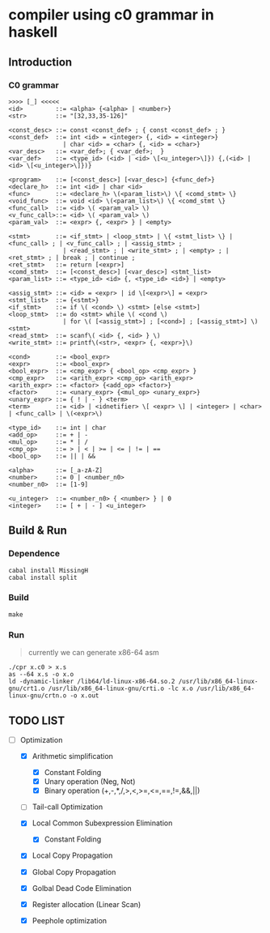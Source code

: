 # compiler using c0 grammar in haskell

## Introduction

### C0 grammar

```
>>>> [_] <<<<<
<id>         ::= <alpha> {<alpha> | <number>}
<str>        ::= "[32,33,35-126]"

<const_desc> ::= const <const_def> ; { const <const_def> ; }
<const_def>  ::= int <id> = <integer> {, <id> = <integer>}
               | char <id> = <char> {, <id> = <char>}
<var_desc>   ::= <var_def>; { <var_def>;  }
<var_def>    ::= <type_id> (<id> | <id> \[<u_integer>\]}) {,(<id> | <id> \[<u_integer>\]})}

<program>    ::= [<const_desc>] [<var_desc>] {<func_def>}
<declare_h>  ::= int <id> | char <id>
<func>       ::= <declare_h> \(<param_list>\) \{ <comd_stmt> \}
<void_func>  ::= void <id> \(<param_list>\) \{ <comd_stmt \}
<func_call>  ::= <id> \( <param_val> \)
<v_func_call>::= <id> \( <param_val> \)
<param_val>  ::= <expr> {, <expr> } | <empty>

<stmt>       ::= <if_stmt> | <loop_stmt> | \{ <stmt_list> \} | <func_call> ; | <v_func_call> ; | <assig_stmt> ;
               | <read_stmt> ; | <write_stmt> ; | <empty> ; | <ret_stmt> ; | break ; | continue ;
<ret_stmt>   ::= return [<expr>]
<comd_stmt>  ::= [<const_desc>] [<var_desc>] <stmt_list>
<param_list> ::= <type_id> <id> {, <type_id> <id>} | <empty>

<assig_stmt> ::= <id> = <expr> | id \[<expr>\] = <expr>
<stmt_list>  ::= {<stmt>}
<if_stmt>    ::= if \( <cond> \) <stmt> [else <stmt>]
<loop_stmt>  ::= do <stmt> while \( <cond \)
               | for \( [<assig_stmt>] ; [<cond>] ; [<assig_stmt>] \) <stmt>
<read_stmt>  ::= scanf\( <id> {, <id> } \)
<write_stmt> ::= printf\(<str>, <expr> {, <expr>}\)

<cond>       ::= <bool_expr>
<expr>       ::= <bool_expr>
<bool_expr>  ::= <cmp_expr> { <bool_op> <cmp_expr> }
<cmp_expr>   ::= <arith_expr> <cmp_op> <arith_expr>
<arith_expr> ::= <factor> {<add_op> <factor>}
<factor>     ::= <unary_expr> {<mul_op> <unary_expr>}
<unary_expr> ::= { ! | - } <term>
<term>       ::= <id> | <idnetifier> \[ <expr> \] | <integer> | <char> | <func_call> | \(<expr>\)

<type_id>    ::= int | char
<add_op>     ::= + | -
<mul_op>     ::= * | /
<cmp_op>     ::= > | < | >= | <= | != | ==
<bool_op>    ::= || | &&

<alpha>      ::= [_a-zA-Z]
<number>     ::= 0 | <number_n0>
<number_n0>  ::= [1-9]

<u_integer>  ::= <number_n0> { <number> } | 0
<integer>    ::= [ + | - ] <u_integer>
```

## Build & Run

### Dependence

```
cabal install MissingH
cabal install split
```

### Build

```shell
make
```

### Run

> currently we can generate x86-64 asm

```
./cpr x.c0 > x.s
as --64 x.s -o x.o
ld -dynamic-linker /lib64/ld-linux-x86-64.so.2 /usr/lib/x86_64-linux-gnu/crt1.o /usr/lib/x86_64-linux-gnu/crti.o -lc x.o /usr/lib/x86_64-linux-gnu/crtn.o -o x.out
```

## TODO LIST

- [ ] Optimization
  - [x] Arithmetic simplification
    - [x] Constant Folding
    - [x] Unary operation (Neg, Not)
    - [x] Binary operation (+,-,\*,/,>,<,>=,<=,==,!=,&&,||)
  - [ ] Tail-call Optimization
  - [x] Local Common Subexpression Elimination
    - [x] Constant Folding
  - [x] Local Copy Propagation
  - [x] Global Copy Propagation
  - [x] Golbal Dead Code Elimination
  - [x] Register allocation (Linear Scan)
  - [x] Peephole optimization

